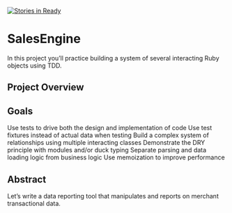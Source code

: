 [![Stories in Ready](https://badge.waffle.io/marlabrizel/sales_engine.png?label=ready&title=Ready)](https://waffle.io/marlabrizel/sales_engine)
# SalesEngine
In this project you’ll practice building a system of several interacting Ruby objects using TDD.

## Project Overview

## Goals

Use tests to drive both the design and implementation of code
Use test fixtures instead of actual data when testing
Build a complex system of relationships using multiple interacting classes
Demonstrate the DRY principle with modules and/or duck typing
Separate parsing and data loading logic from business logic
Use memoization to improve performance

## Abstract

Let’s write a data reporting tool that manipulates and reports on merchant transactional data.
